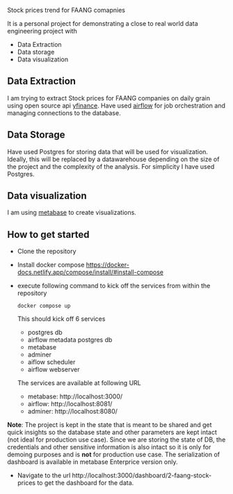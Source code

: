 Stock prices trend for FAANG comapnies

It is a personal project for demonstrating a close to real world data engineering project with
* Data Extraction
* Data storage
* Data visualization


## Data Extraction

I am trying to extract Stock prices for FAANG companies on daily grain using open source api [yfinance](https://pypi.org/project/yfinance/).  Have used [airflow](https://airflow.apache.org/) for job orchestration and managing connections to the database. 

## Data Storage

Have used Postgres for storing data that will be used for visualization. Ideally, this will be replaced by a datawarehouse depending on the size of the project and the complexity of the analysis. For simplicity I have used Postgres.

## Data visualization

I am using [metabase](https://www.metabase.com/) to create visualizations. 

## How to get started
* Clone the repository
* Install docker compose https://docker-docs.netlify.app/compose/install/#install-compose
* execute following command to kick off the services from within the repository
   ```
   docker compose up
  ```
  This should kick off 6 services
  * postgres db
  * airflow metadata postgres db
  * metabase
  * adminer
  * aiflow scheduler
  * airflow webserver
  
  The services are available at following URL
  * metabase: http://localhost:3000/
  * airflow: http://localhost:8081/
  * adminer: http://localhost:8080/

**Note**: 
The project is kept in the state that is meant to be shared and get quick insights so the database state and other 
parameters are kept intact (not ideal for production use case). 
Since we are storing the state of DB, the credentials and other sensitive information is also intact so it is only 
for demoing purposes and is **not** for production use case. 
The serialization of dashboard is available in metabase Enterprice version only.


* Navigate to the url http://localhost:3000/dashboard/2-faang-stock-prices to get the dashboard for the data. 
